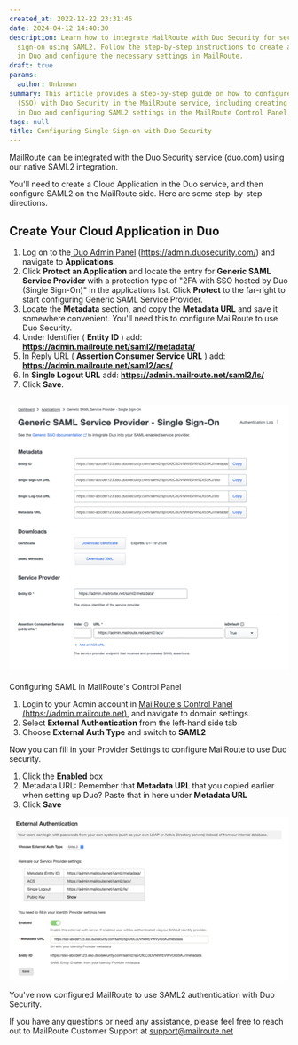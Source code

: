 ```yaml
---
created_at: 2022-12-22 23:31:46
date: 2024-04-12 14:40:30
description: Learn how to integrate MailRoute with Duo Security for secure single
  sign-on using SAML2. Follow the step-by-step instructions to create a Cloud Application
  in Duo and configure the necessary settings in MailRoute.
draft: true
params:
  author: Unknown
summary: This article provides a step-by-step guide on how to configure single sign-on
  (SSO) with Duo Security in the MailRoute service, including creating a Cloud Application
  in Duo and configuring SAML2 settings in the MailRoute Control Panel.
tags: null
title: Configuring Single Sign-on with Duo Security
---
```



MailRoute can be integrated with the Duo Security service (duo.com) using our
native SAML2 integration.

You'll need to create a Cloud Application in the Duo service, and then
configure SAML2 on the MailRoute side. Here are some step-by-step directions.

## Create Your Cloud Application in Duo

  1. Log on to the[ Duo Admin Panel](https://admin.duosecurity.com/) (<https://admin.duosecurity.com/>) and navigate to **Applications**.
  2. Click **Protect an Application** and locate the entry for **Generic SAML Service Provider** with a protection type of "2FA with SSO hosted by Duo (Single Sign-On)" in the applications list. Click **Protect** to the far-right to start configuring Generic SAML Service Provider.
  3. Locate the **Metadata** section, and copy the **Metadata URL** and save it somewhere convenient. You'll need this to configure MailRoute to use Duo Security.
  4. Under Identifier ( **Entity ID** ) add: **https://admin.mailroute.net/saml2/metadata/**
  5. In Reply URL ( **Assertion Consumer Service URL** ) add: **https://admin.mailroute.net/saml2/acs/**
  6. In **Single Logout URL** add: **https://admin.mailroute.net/saml2/ls/**
  7. Click **Save**.

##  ![mceclip0.png](12405890752147.png)  
  
Configuring SAML in MailRoute's Control Panel

  1. Login to your Admin account in [MailRoute's Control Panel (https://admin.mailroute.net)](https://admin.mailroute.net), and navigate to domain settings.
  2. Select **External Authentication** from the left-hand side tab
  3. Choose **External Auth Type** and switch to **SAML2**

Now you can fill in your Provider Settings to configure MailRoute to use Duo
security.

  1. Click the **Enabled** box
  2. Metadata URL: Remember that **Metadata URL** that you copied earlier when setting up Duo? Paste that in here under **Metadata URL**
  3. Click **Save**

**![mceclip1.png](12406173046547.png)**

You've now configured MailRoute to use SAML2 authentication with Duo Security.

If you have any questions or need any assistance, please feel free to reach
out to MailRoute Customer Support at support@mailroute.net

